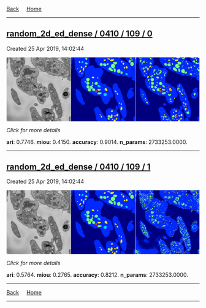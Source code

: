 
[Back](..)&nbsp;&nbsp;&nbsp;&nbsp;&nbsp;[Home](https://leapmanlab.github.io/snapshots)

---

<div class="summary"><a href="0"><h2>random_2d_ed_dense / 0410 / 109 / 0</h2></a><p>Created 25 Apr 2019, 14:02:44
</p><a href="0"><img src="0/media/summary.png" align="center"></a><p>
<i>Click for more details</i>
</p></div>

**ari**: 0.7746. **miou**: 0.4150. **accuracy**: 0.9014. **n_params**: 2733253.0000. 

---

<div class="summary"><a href="1"><h2>random_2d_ed_dense / 0410 / 109 / 1</h2></a><p>Created 25 Apr 2019, 14:02:44
</p><a href="1"><img src="1/media/summary.png" align="center"></a><p>
<i>Click for more details</i>
</p></div>

**ari**: 0.5764. **miou**: 0.2765. **accuracy**: 0.8212. **n_params**: 2733253.0000. 

---

[Back](..)&nbsp;&nbsp;&nbsp;&nbsp;&nbsp;[Home](https://leapmanlab.github.io/snapshots)

---